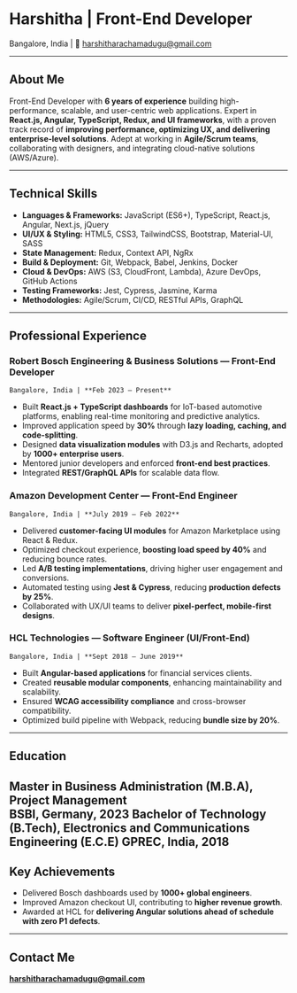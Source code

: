 #  Harshitha | Front-End Developer

Bangalore, India | 📧 harshitharachamadugu@gmail.com

---

##  About Me
Front-End Developer with **6 years of experience** building high-performance, scalable, and user-centric web applications. Expert in **React.js, Angular, TypeScript, Redux, and UI frameworks**, with a proven track record of **improving performance, optimizing UX, and delivering enterprise-level solutions**. Adept at working in **Agile/Scrum teams**, collaborating with designers, and integrating cloud-native solutions (AWS/Azure).

---

##  Technical Skills
- **Languages & Frameworks:** JavaScript (ES6+), TypeScript, React.js, Angular, Next.js, jQuery  
- **UI/UX & Styling:** HTML5, CSS3, TailwindCSS, Bootstrap, Material-UI, SASS  
- **State Management:** Redux, Context API, NgRx  
- **Build & Deployment:** Git, Webpack, Babel, Jenkins, Docker  
- **Cloud & DevOps:** AWS (S3, CloudFront, Lambda), Azure DevOps, GitHub Actions  
- **Testing Frameworks:** Jest, Cypress, Jasmine, Karma  
- **Methodologies:** Agile/Scrum, CI/CD, RESTful APIs, GraphQL

---

##  Professional Experience

### Robert Bosch Engineering & Business Solutions — Front-End Developer
    Bangalore, India | **Feb 2023 – Present**  
- Built **React.js + TypeScript dashboards** for IoT-based automotive platforms, enabling real-time monitoring and predictive analytics.  
- Improved application speed by **30%** through **lazy loading, caching, and code-splitting**.  
- Designed **data visualization modules** with D3.js and Recharts, adopted by **1000+ enterprise users**.  
- Mentored junior developers and enforced **front-end best practices**.  
- Integrated **REST/GraphQL APIs** for scalable data flow.

### Amazon Development Center — Front-End Engineer
    Bangalore, India | **July 2019 – Feb 2022**  
- Delivered **customer-facing UI modules** for Amazon Marketplace using React & Redux.  
- Optimized checkout experience, **boosting load speed by 40%** and reducing bounce rates.  
- Led **A/B testing implementations**, driving higher user engagement and conversions.  
- Automated testing using **Jest & Cypress**, reducing **production defects by 25%**.  
- Collaborated with UX/UI teams to deliver **pixel-perfect, mobile-first designs**.

### HCL Technologies — Software Engineer (UI/Front-End)
    Bangalore, India | **Sept 2018 – June 2019**  
- Built **Angular-based applications** for financial services clients.  
- Created **reusable modular components**, enhancing maintainability and scalability.  
- Ensured **WCAG accessibility compliance** and cross-browser compatibility.  
- Optimized build pipeline with Webpack, reducing **bundle size by 20%**.

---

## Education
Master in Business Administration (M.B.A), Project Management  
  BSBI, Germany, 2023
Bachelor of Technology (B.Tech), Electronics and Communications Engineering (E.C.E)
 GPREC, India, 2018
---

## Key Achievements
- Delivered Bosch dashboards used by **1000+ global engineers**.  
- Improved Amazon checkout UI, contributing to **higher revenue growth**.  
- Awarded at HCL for **delivering Angular solutions ahead of schedule with zero P1 defects**.

---

## Contact Me
 **harshitharachamadugu@gmail.com**
